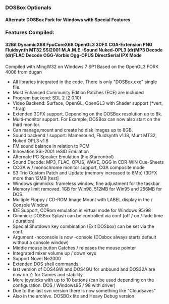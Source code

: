 ### DOSBox Optionals
#### Alternate DOSBox Fork for Windows with Special Features

### Features Compiled:
#### 32Bit DynamicX68 FpuCoreX68 OpenGL3 3DFX CGA-Extension PNG Fluidsynth MT32 SSI2001 M.A.M.E.-Sound Nuked-OPL3 (dr)MP3 Decode (dr)FLAC Decode OGG-Vorbis Ogg-OPUS DirectSerial IPX Mode

Compiled with MingW32 on Windows 7 SP1
Based on the OpenGL3 FORK 4006 from dugan

* All libraries integrated in the code. There is only "DOSBox.exe" single file.
* Most Enhanced Community Edition Patches (ECE) are included
* Program backend: SDL 2 (2.0.10)
* Video Backend: Surface, OpenGL, OpenGL3 with Shader support (*vert, *.frag)
* Extended 3DFX support. Depending on the DOSBox resolution up to 8k.
* Multi-monitor support. For Example, DOSBox can now also start on the third monitor.
* Can manage,mount and create hd disk images up to 8GB.
* Sound backend / support: Mamesound, Fluidsynth v1.18, Munt MT32, Nuked OPL3 v1.8
* FM sound balance in relation to PCM
* Innovation SSI-2001 reSID Emulation
* Alternate PC Speaker Emulation (Fix Starcontrol)
* Sound Decode: MP3, FLAC, OPUS, WAVE, OGG in CDR-WIN Cue-Sheets
* CCGA w / monochrome monitor support, CGA composite mode
* S3 Trio Custom Patch and Update (memory increased to 8Mb) (3DFX more than 12MB [test]
* Windows gimmicks: frameless window, fine adjustment for the taskbar
* Memory limit removed. 1GB for Win98, 512MB for Win95 and 256MB for DOS.
* Multiple Floppy / CD-ROM Image Mount with LABEL display in the / Console Window
* IDE Support, CDRom emulation in virtual mode for Windows 95/98
* Gimmick: DOSBox Splash can be controlled via conf (off / on / fade time / duration)
* Special Shutdown key combination (Exit DOSbox) can be set via the conf.
* Argument -noconsole is now -console (DOsbox always starts default without a console window)
* Middle mouse button Catches / releases the mouse pointer
* Integrated mixer volume up / down keys
* Support Novel Ne2000
* Extended DOS shell commands.
* last version of DOS4GW and DOS4GU for unbound and DOS32A are now on Z: for Games and stability
* More joysticks with up to 10 buttons (can be used depending on the configuration. DOS / Windows95 / 98 with driver)
* Due to the last svn version there is now something like "Cloudsaves"
* Also in the archive. DOSBOx lite and Heavy Debug version
